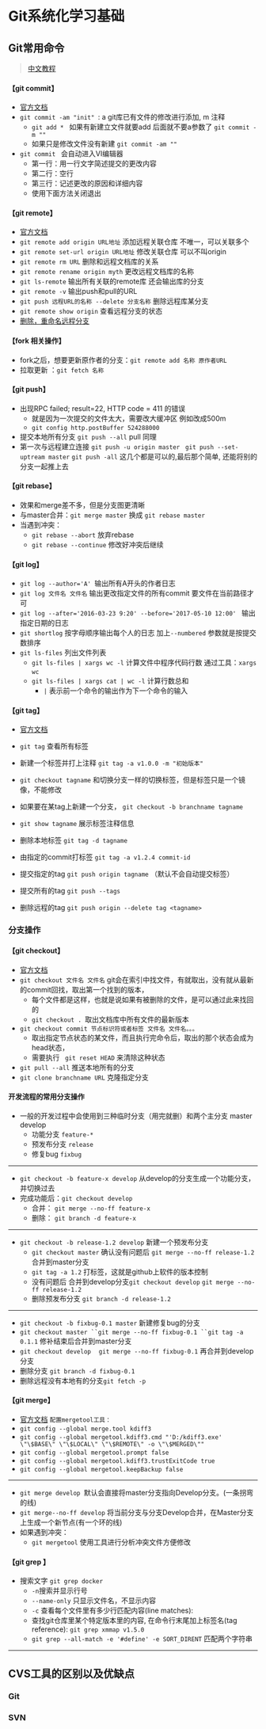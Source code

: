# Git系统化学习基础
## Git常用命令
> [中文教程](https://git-scm.com/book/zh/v2)

#### 【git commit】
- [官方文档](https://git-scm.com/docs/git-commit)
- `git commit -am "init" `: a git库已有文件的修改进行添加, m 注释
    - `git add * ` 如果有新建立文件就要add 后面就不要a参数了 `git commit -m ""`
    - 如果只是修改文件没有新建 `git commit -am ""`
- `git commit ` 会自动进入VI编辑器
    - 第一行：用一行文字简述提交的更改内容
    - 第二行：空行
    - 第三行：记述更改的原因和详细内容
    - 使用下面方法关闭退出

#### 【git remote】
- [官方文档](https://git-scm.com/docs/git-remote)
- `git remote add origin URL地址` 添加远程关联仓库 不唯一，可以关联多个
- `git remote set-url origin URL地址` 修改关联仓库 可以不叫origin
- `git remote rm URL` 删除和远程文档库的关系
- `git remote rename origin myth` 更改远程文档库的名称
- `git ls-remote` 输出所有关联的remote库 还会输出库的分支
- `git remote -v` 输出push和pull的URL
- `git push 远程URL的名称 --delete 分支名称` 删除远程库某分支
- `git remote show origin` 查看远程分支的状态
- [删除，重命名远程分支](http://zengrong.net/post/1746.htm)

#### 【fork 相关操作】
- fork之后，想要更新原作者的分支：`git remote add 名称 原作者URL`
- 拉取更新 ：`git fetch 名称`

#### 【git push】
- 出现RPC failed; result=22, HTTP code = 411 的错误
    - 就是因为一次提交的文件太大，需要改大缓冲区 例如改成500m
    - `git config http.postBuffer 524288000`
- 提交本地所有分支 `git push --all` pull 同理
- 第一次与远程建立连接 `git push -u origin master ` `git push --set-uptream master` `git push -all` 这几个都是可以的,最后那个简单, 还能将别的分支一起推上去

#### 【git rebase】

- 效果和merge差不多，但是分支图更清晰
- 与master合并：`git merge master` 换成 `git rebase master`
- 当遇到冲突：
    - `git rebase --abort` 放弃rebase
    - `git rebase --continue` 修改好冲突后继续

#### 【git log】

- `git log --author='A' `输出所有A开头的作者日志
- `git log 文件名 文件名` 输出更改指定文件的所有commit 要文件在当前路径才可
- `git log --after='2016-03-23 9:20' --before='2017-05-10 12:00' ` 输出指定日期的日志
- `git shortlog` 按字母顺序输出每个人的日志 加上`--numbered` 参数就是按提交数排序
- `git ls-files` 列出文件列表
    - `git ls-files | xargs wc -l` 计算文件中程序代码行数 通过工具：`xargs` `wc`
    - `git ls-files | xargs cat | wc -l` 计算行数总和
        - `|` 表示前一个命令的输出作为下一个命令的输入

#### 【git tag】
- [官方文档](https://git-scm.com/docs/git-tag/2.10.2)
- `git tag` 查看所有标签
- 新建一个标签并打上注释 `git tag -a v1.0.0 -m "初始版本"` 
- `git checkout tagname` 和切换分支一样的切换标签，但是标签只是一个镜像，不能修改
- 如果要在某tag上新建一个分支， `git checkout -b branchname tagname`
- `git show tagname` 展示标签注释信息
- 删除本地标签 `git tag -d tagname` 
- 由指定的commit打标签  `git tag -a v1.2.4 commit-id` 
- 提交指定的tag `git push origin tagname` （默认不会自动提交标签）
- 提交所有的tag `git push --tags` 

- 删除远程的tag `git push origin --delete tag <tagname>` 

### 分支操作
#### 【git checkout】
- [官方文档](https://git-scm.com/docs/git-checkout)
- `git checkout 文件名 文件名` git会在索引中找文件，有就取出，没有就从最新的commit回找，取出第一个找到的版本，
    - 每个文件都是这样，也就是说如果有被删除的文件，是可以通过此来找回的
    - `git checkout . `取出文档库中所有文件的最新版本
- `git checkout commit 节点标识符或者标签 文件名 文件名。。。` 
    - 取出指定节点状态的某文件，而且执行完命令后，取出的那个状态会成为head状态，
    - 需要执行  ` git reset HEAD` 来清除这种状态
- `git pull --all` 推送本地所有的分支
- `git clone branchname URL` 克隆指定分支


#### 开发流程的常用分支操作
- 一般的开发过程中会使用到三种临时分支（用完就删）和两个主分支 master develop
    - 功能分支 `feature-*` 
    - 预发布分支 `release`
    - 修复bug `fixbug`
*******
- `git checkout -b feature-x develop` 从develop的分支生成一个功能分支，并切换过去
- 完成功能后：`git checkout develop `
    - 合并： `git merge --no-ff feature-x`
    - 删除： `git branch -d feature-x`
*******
- `git checkout -b release-1.2 develop` 新建一个预发布分支
    - `git checkout master` 确认没有问题后 `git merge --no-ff release-1.2` 合并到master分支
    - `git tag -a 1.2` 打标签，这就是github上软件的版本控制
    - 没有问题后 合并到develop分支`git checkout develop` `git merge --no-ff release-1.2`
    - 删除预发布分支 `git branch -d release-1.2`
*******
- `git checkout -b fixbug-0.1 master` 新建修复bug的分支 
- `git checkout master ``git merge --no-ff fixbug-0.1 ``git tag -a 0.1.1` 修补结束后合并到master分支
- `git checkout develop` `　git merge --no-ff fixbug-0.1` 再合并到develop分支
- 删除分支 `git branch -d fixbug-0.1` 
- 删除远程没有本地有的分支`git fetch -p`

#### 【git merge】
- [官方文档](https://git-scm.com/docs/git-merge)
`配置mergetool工具：`
- `git config --global merge.tool kdiff3`
- `git config --global mergetool.kdiff3.cmd "'D:/kdiff3.exe' \"\$BASE\" \"\$LOCAL\" \"\$REMOTE\" -o \"\$MERGED\""`
- `git config --global mergetool.prompt false`
- `git config --global mergetool.kdiff3.trustExitCode true`
- `git config --global mergetool.keepBackup false`

****************************

- `git merge develop `默认会直接将master分支指向Develop分支。(一条拐弯的线)
- `git merge--no-ff develop` 将当前分支与分支Develop合并，在Master分支上生成一个新节点(有一个环的线)
- 如果遇到冲突：
    - `git mergetool` 使用工具进行分析冲突文件方便修改

#### 【git grep 】    
- 搜索文字 `git grep docker`
    - `-n`搜索并显示行号 
    - `--name-only` 只显示文件名，不显示内容
    - `-c` 查看每个文件里有多少行匹配内容(line matches):
    - 查找git仓库里某个特定版本里的内容, 在命令行末尾加上标签名(tag reference):  `git grep xmmap v1.5.0`
    - `git grep --all-match -e '#define' -e SORT_DIRENT` 匹配两个字符串
    
******************************

## CVS工具的区别以及优缺点
### Git
### SVN


